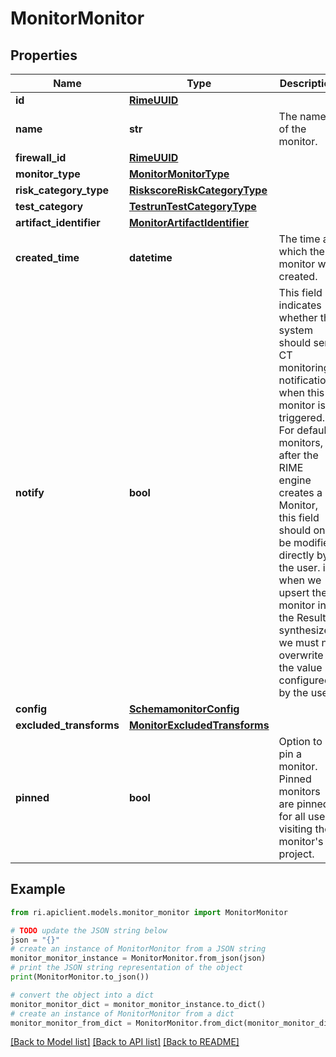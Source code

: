 # MonitorMonitor


## Properties

Name | Type | Description | Notes
------------ | ------------- | ------------- | -------------
**id** | [**RimeUUID**](RimeUUID.md) |  | [optional] 
**name** | **str** | The name of the monitor. | [optional] 
**firewall_id** | [**RimeUUID**](RimeUUID.md) |  | [optional] 
**monitor_type** | [**MonitorMonitorType**](MonitorMonitorType.md) |  | [optional] 
**risk_category_type** | [**RiskscoreRiskCategoryType**](RiskscoreRiskCategoryType.md) |  | [optional] 
**test_category** | [**TestrunTestCategoryType**](TestrunTestCategoryType.md) |  | [optional] 
**artifact_identifier** | [**MonitorArtifactIdentifier**](MonitorArtifactIdentifier.md) |  | [optional] 
**created_time** | **datetime** | The time at which the monitor was created. | [optional] 
**notify** | **bool** | This field indicates whether the system should send CT monitoring notifications when this monitor is triggered. For default monitors, after the RIME engine creates a Monitor, this field should only be modified directly by the user. i.e. when we upsert the monitor in the Result synthesizer, we must not overwrite the value configured by the user. | [optional] 
**config** | [**SchemamonitorConfig**](SchemamonitorConfig.md) |  | [optional] 
**excluded_transforms** | [**MonitorExcludedTransforms**](MonitorExcludedTransforms.md) |  | [optional] 
**pinned** | **bool** | Option to pin a monitor. Pinned monitors are pinned for all users visiting the monitor&#39;s project. | [optional] 

## Example

```python
from ri.apiclient.models.monitor_monitor import MonitorMonitor

# TODO update the JSON string below
json = "{}"
# create an instance of MonitorMonitor from a JSON string
monitor_monitor_instance = MonitorMonitor.from_json(json)
# print the JSON string representation of the object
print(MonitorMonitor.to_json())

# convert the object into a dict
monitor_monitor_dict = monitor_monitor_instance.to_dict()
# create an instance of MonitorMonitor from a dict
monitor_monitor_from_dict = MonitorMonitor.from_dict(monitor_monitor_dict)
```
[[Back to Model list]](../README.md#documentation-for-models) [[Back to API list]](../README.md#documentation-for-api-endpoints) [[Back to README]](../README.md)


